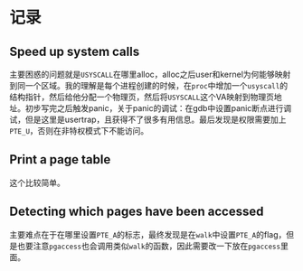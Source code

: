 # 记录

## Speed up system calls

主要困惑的问题就是`USYSCALL`在哪里alloc，alloc之后user和kernel为何能够映射到同一个区域。我的理解是每个进程创建的时候，在`proc`中增加一个`usyscall`的结构指针，然后给他分配一个物理页，然后将`USYSCALL`这个VA映射到物理页地址。初步写完之后触发panic，关于panic的调试：在gdb中设置panic断点进行调试，但是这里是usertrap，且获得不了很多有用信息。最后发现是权限需要加上`PTE_U`，否则在非特权模式下不能访问。

## Print a page table

这个比较简单。

## Detecting which pages have been accessed

主要难点在于在哪里设置`PTE_A`的标志，最终发现是在`walk`中设置`PTE_A`的flag，但是也要注意`pgaccess`也会调用类似`walk`的函数，因此需要改一下放在`pgaccess`里面。